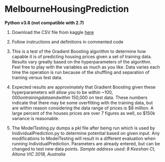 # MelbourneHousingPrediction
**Python v3.6 (not compatible with 2.7)**

1. Download the CSV file from kaggle [here](https://www.kaggle.com/anthonypino/melbourne-housing-market?)

2. Follow instructions and definitions in commented code

3. This is a test of the Gradient Boosting algorithm to determine how capable it is of predicting housing prices given a set of training data. Results vary greatly based on the hyperparameters of the algorithm. Feel free to play with the variables as much as you like. Data varies each time the operation is run because of the shuffling and separation of training versus test data.

4. Expected results are approximately that Gradient Boosting given these hyperparameters will allow you to be within ~$100,000 on training data and within ~$150,000 on test data. These numbers indicate that there may be some overfitting with the training data, but are within reason considering the data range of prices is $8 million. A large percent of the houses prices are over 7 figures as well, so $150k variance is reasonable.

5. The ModelTesting.py dumps a pkl file after being run which is used by InidividualPrediction.py to determine potential based on given input. Any modifications to ModelTesting will result in a different evaluation when running IndividualPrediction. Parameters are already entered, but can be changed to test new data points.
*Sample address used: 8 Keeshan Ct, Altona VIC 3018, Australia*